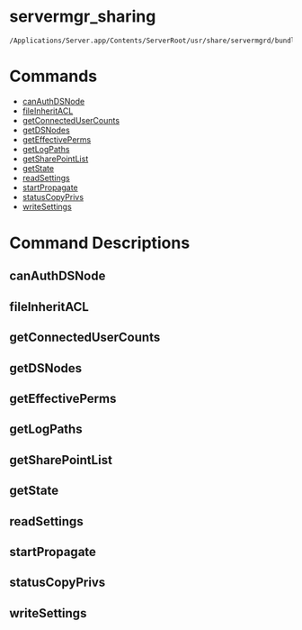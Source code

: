 # servermgr_sharing

```console
/Applications/Server.app/Contents/ServerRoot/usr/share/servermgrd/bundles/servermgr_sharing.bundle/Contents/MacOS/servermgr_sharing
```

# Commands

* [canAuthDSNode](https://github.com/erikberglund/servermgr_commands/blob/master/servermgr_sharing.md#canauthdsnode)
* [fileInheritACL](https://github.com/erikberglund/servermgr_commands/blob/master/servermgr_sharing.md#fileinheritacl)
* [getConnectedUserCounts](https://github.com/erikberglund/servermgr_commands/blob/master/servermgr_sharing.md#getconnectedusercounts)
* [getDSNodes](https://github.com/erikberglund/servermgr_commands/blob/master/servermgr_sharing.md#getdsnodes)
* [getEffectivePerms](https://github.com/erikberglund/servermgr_commands/blob/master/servermgr_sharing.md#geteffectiveperms)
* [getLogPaths](https://github.com/erikberglund/servermgr_commands/blob/master/servermgr_sharing.md#getlogpaths)
* [getSharePointList](https://github.com/erikberglund/servermgr_commands/blob/master/servermgr_sharing.md#getsharepointlist)
* [getState](https://github.com/erikberglund/servermgr_commands/blob/master/servermgr_sharing.md#getstate)
* [readSettings](https://github.com/erikberglund/servermgr_commands/blob/master/servermgr_sharing.md#readsettings)
* [startPropagate](https://github.com/erikberglund/servermgr_commands/blob/master/servermgr_sharing.md#startpropagate)
* [statusCopyPrivs](https://github.com/erikberglund/servermgr_commands/blob/master/servermgr_sharing.md#statuscopyprivs)
* [writeSettings](https://github.com/erikberglund/servermgr_commands/blob/master/servermgr_sharing.md#writesettings)

# Command Descriptions

## canAuthDSNode

## fileInheritACL

## getConnectedUserCounts

## getDSNodes

## getEffectivePerms

## getLogPaths

## getSharePointList

## getState

## readSettings

## startPropagate

## statusCopyPrivs

## writeSettings

